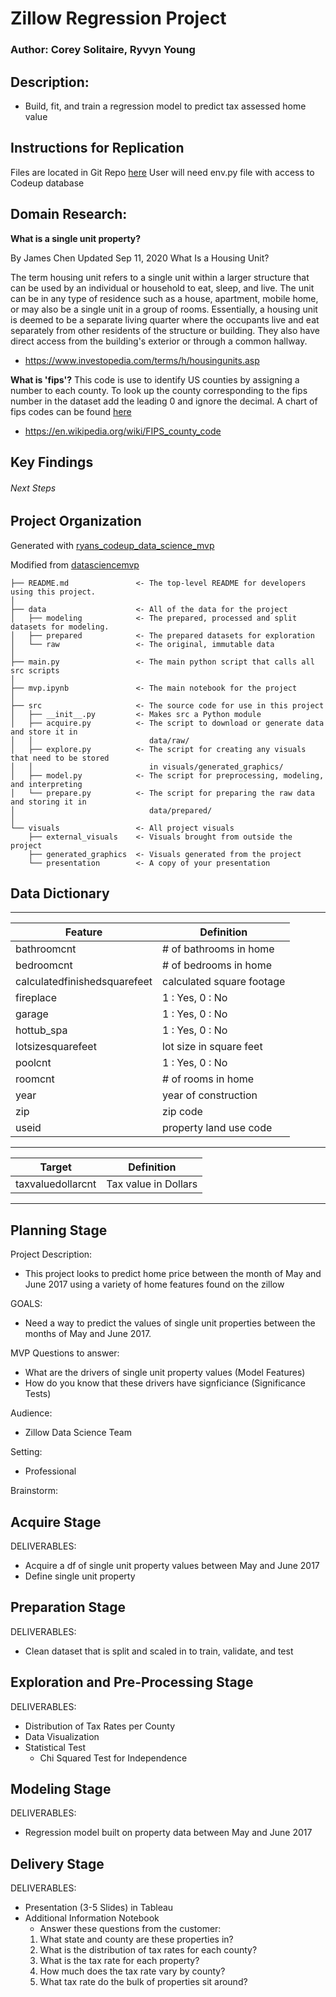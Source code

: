 # Zillow Regression Project

### Author: Corey Solitaire, Ryvyn Young

## Description: 
- Build, fit, and train a regression model to predict tax assessed home value

## Instructions for Replication
Files are located in Git Repo [here](https://github.com/CY-Data-Services/zillow_regression_project)
User will need env.py file with access to Codeup database 

## Domain Research:

**What is a single unit property?**

By James Chen Updated Sep 11, 2020 What Is a Housing Unit?

The term housing unit refers to a single unit within a larger structure that can be used by an individual or household to eat, sleep, and live. The unit can be in any type of residence such as a house, apartment, mobile home, or may also be a single unit in a group of rooms. Essentially, a housing unit is deemed to be a separate living quarter where the occupants live and eat separately from other residents of the structure or building. They also have direct access from the building's exterior or through a common hallway.
- https://www.investopedia.com/terms/h/housingunits.asp

**What is 'fips'?**
This code is use to identify US counties by assigning a number to each county. To look up the county corresponding to the fips number in the dataset add the leading 0 and ignore the decimal. A chart of fips codes can be found [here](https://www.nrcs.usda.gov/wps/portal/nrcs/detail/national/home/?cid=nrcs143_013697)
- https://en.wikipedia.org/wiki/FIPS_county_code


## Key Findings


###### Next Steps    


## Project Organization
Generated with [ryans_codeup_data_science_mvp](https://github.com/RyanMcCall/ryans_codeup_data_science_mvp)

Modified from [datasciencemvp](https://github.com/cliffclive/datasciencemvp/)

```
├── README.md               <- The top-level README for developers using this project.
│
├── data                    <- All of the data for the project
│   ├── modeling            <- The prepared, processed and split datasets for modeling.
│   ├── prepared            <- The prepared datasets for exploration
│   └── raw                 <- The original, immutable data
│
├── main.py                 <- The main python script that calls all src scripts
│
├── mvp.ipynb               <- The main notebook for the project
│
├── src                     <- The source code for use in this project
│   ├── __init__.py         <- Makes src a Python module
│   ├── acquire.py          <- The script to download or generate data and store it in
│   │                          data/raw/
│   ├── explore.py          <- The script for creating any visuals that need to be stored
│   │                          in visuals/generated_graphics/
│   ├── model.py            <- The script for preprocessing, modeling, and interpreting
│   └── prepare.py          <- The script for preparing the raw data and storing it in
│                              data/prepared/
│
└── visuals                 <- All project visuals
    ├── external_visuals    <- Visuals brought from outside the project
    ├── generated_graphics  <- Visuals generated from the project
    └── presentation        <- A copy of your presentation
```

## Data Dictionary
  ---                            ---
| **Feature**                  | **Definition**            |
| ---                          | ---                       |
| bathroomcnt                  | # of bathrooms in home    |
| bedroomcnt                   | # of bedrooms in home     |
| calculatedfinishedsquarefeet | calculated square footage |
| fireplace                    | 1 : Yes, 0 : No           |
| garage                       | 1 : Yes, 0 : No           |
| hottub_spa                   | 1 : Yes, 0 : No           |
| lotsizesquarefeet            | lot size in square feet   |
| poolcnt                      | 1 : Yes, 0 : No           |
| roomcnt                      | # of rooms in home        |
| year                         | year of construction      |
| zip                          | zip code                  |
| useid                        | property land use code    |

  ---                            ---
| **Target**                   | **Definition**            |
| ---                          | ---                       |
| taxvaluedollarcnt            | Tax value in Dollars      |
***
## Planning Stage
Project Description: 
- This project looks to predict home price between the month of May and June 2017 using a variety of home features
  found on the zillow 

GOALS:
- Need a way to predict the values of single unit properties between the months of May and June 2017.

MVP Questions to answer:
- What are the drivers of single unit property values (Model Features)
- How do you know that these drivers have signficiance (Significance Tests)

Audience: 
- Zillow Data Science Team 

Setting: 
- Professional

Brainstorm: 

## Acquire Stage
DELIVERABLES: 
- Acquire a df of single unit property values between May and June 2017
- Define single unit property

## Preparation Stage
DELIVERABLES:
- Clean dataset that is split and scaled in to train, validate, and test

## Exploration and Pre-Processing Stage
DELIVERABLES: 
- Distribution of Tax Rates per County 
- Data Visualization
- Statistical Test
  - Chi Squared Test for Independence 

## Modeling Stage
DELIVERABLES: 
- Regression model built on property data between May and June 2017

## Delivery Stage
DELIVERABLES: 
- Presentation (3-5 Slides) in Tableau
- Additional Information Notebook
  - Answer these questions from the customer:
  1. What state and county are these properties in?
  2. What is the distribution of tax rates for each county?
  3. What is the tax rate for each property?
  4. How much does the tax rate vary by county?
  5. What tax rate do the bulk of properties sit around?
